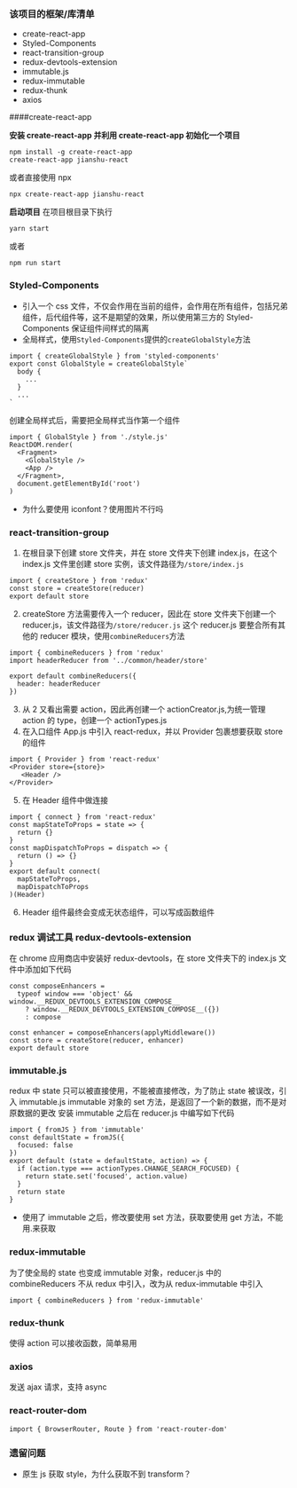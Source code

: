 ### 该项目的框架/库清单

- create-react-app
- Styled-Components
- react-transition-group
- redux-devtools-extension
- immutable.js
- redux-immutable
- redux-thunk
- axios

####create-react-app

**安装 create-react-app 并利用 create-react-app 初始化一个项目**

```
npm install -g create-react-app
create-react-app jianshu-react
```

或者直接使用 npx

```
npx create-react-app jianshu-react
```

**启动项目**
在项目根目录下执行

```
yarn start
```

或者

```
npm run start
```

### Styled-Components

- 引入一个 css 文件，不仅会作用在当前的组件，会作用在所有组件，包括兄弟组件，后代组件等，这不是期望的效果，所以使用第三方的 Styled-Components 保证组件间样式的隔离
- 全局样式，使用`Styled-Components`提供的`createGlobalStyle`方法

```
import { createGlobalStyle } from 'styled-components'
export const GlobalStyle = createGlobalStyle`
  body {
    ...
  }
  ...
`
```

创建全局样式后，需要把全局样式当作第一个组件

```
import { GlobalStyle } from './style.js'
ReactDOM.render(
  <Fragment>
    <GlobalStyle />
    <App />
  </Fragment>,
  document.getElementById('root')
)

```

- 为什么要使用 iconfont？使用图片不行吗

### react-transition-group

1. 在根目录下创建 store 文件夹，并在 store 文件夹下创建 index.js，在这个 index.js 文件里创建 store 实例，该文件路径为`/store/index.js`

```
import { createStore } from 'redux'
const store = createStore(reducer)
export default store
```

2. createStore 方法需要传入一个 reducer，因此在 store 文件夹下创建一个 reducer.js，该文件路径为`/store/reducer.js`
   这个 reducer.js 要整合所有其他的 reducer 模块，使用`combineReducers`方法

```
import { combineReducers } from 'redux'
import headerReducer from '../common/header/store'

export default combineReducers({
  header: headerReducer
})

```

3. 从 2 又看出需要 action，因此再创建一个 actionCreator.js,为统一管理 action 的 type，创建一个 actionTypes.js
4. 在入口组件 App.js 中引入 react-redux，并以 Provider 包裹想要获取 store 的组件

```
import { Provider } from 'react-redux'
<Provider store={store}>
   <Header />
</Provider>
```

5. 在 Header 组件中做连接

```
import { connect } from 'react-redux'
const mapStateToProps = state => {
  return {}
}
const mapDispatchToProps = dispatch => {
  return () => {}
}
export default connect(
  mapStateToProps,
  mapDispatchToProps
)(Header)
```

6. Header 组件最终会变成无状态组件，可以写成函数组件

### redux 调试工具 redux-devtools-extension

在 chrome 应用商店中安装好 redux-devtools，在 store 文件夹下的 index.js 文件中添加如下代码

```
const composeEnhancers =
  typeof window === 'object' && window.__REDUX_DEVTOOLS_EXTENSION_COMPOSE__
    ? window.__REDUX_DEVTOOLS_EXTENSION_COMPOSE__({})
    : compose

const enhancer = composeEnhancers(applyMiddleware())
const store = createStore(reducer, enhancer)
export default store
```

### immutable.js

redux 中 state 只可以被直接使用，不能被直接修改，为了防止 state 被误改，引入 immutable.js
immutable 对象的 set 方法，是返回了一个新的数据，而不是对原数据的更改
安装 immutable 之后在 reducer.js 中编写如下代码

```
import { fromJS } from 'immutable'
const defaultState = fromJS({
  focused: false
})
export default (state = defaultState, action) => {
  if (action.type === actionTypes.CHANGE_SEARCH_FOCUSED) {
    return state.set('focused', action.value)
  }
  return state
}
```

- 使用了 immutable 之后，修改要使用 set 方法，获取要使用 get 方法，不能用.来获取

### redux-immutable

为了使全局的 state 也变成 immutable 对象，reducer.js 中的 combineReducers 不从 redux 中引入，改为从 redux-immutable 中引入

```
import { combineReducers } from 'redux-immutable'
```

### redux-thunk

使得 action 可以接收函数，简单易用

### axios

发送 ajax 请求，支持 async

### react-router-dom

```
import { BrowserRouter, Route } from 'react-router-dom'
```

### 遗留问题

- 原生 js 获取 style，为什么获取不到 transform？
